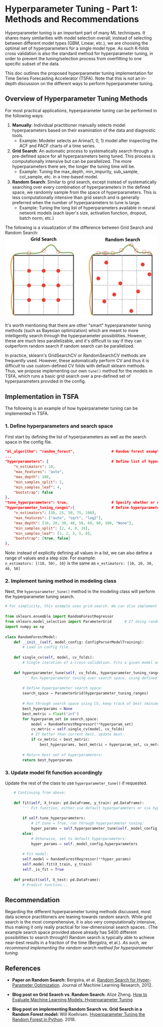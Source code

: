 # Hyperparameter Tuning - Part 1: Methods and Recommendations

Hyperparameter tuning is an important part of many ML techniques. It shares many similarities with model selection overall; instead of selecting between different model types (GBM, Linear, etc.), we are choosing the optimal set of hyperparameters for a single model type. As such K-folds cross validation is also the standard method for hyperparameter tuning, in order to prevent the tuning/selection process from overfitting to one specific subset of the data.

This doc outlines the proposed hyperparameter tuning implementation for Time Series Forecasting Accelerator (TSFA). Note that this is not an in-depth discussion on the different ways to perform hyperparameter tuning.

## Overview of Hyperparameter Tuning Methods

For most practical applications, hyperparameter tuning can be performed in the following ways:

1. **Manually**: Individual practitioner manually selects model hyperparameters based on their examination of the data and diagnostic tools.
    - Example: Modeler selects an Arima(1, 0, 1) model after inspecting the ACF and PACF charts of a time series.
2. **Grid Search**: An automatic process to systematically search through a pre-defined space for all hyperparameters being tuned. This process is computationally intensive but can be parallelized. The more hyperparameters there are, the longer the tuning time will be.
    - Example: Tuning the max_depth, min_impurity, sub_sample, col_sample, etc. in a tree-based model.
3. **Random Search**: Similar to grid search, except instead of systematically searching over every combination of hyperparameters in the defined space, we randomly sample from the space of hyperparameters. This is less computationally intensive than grid search and is generally preferred when the number of hyperparameters to tune is large.
    - Example: Tuning the long list of hyperparameters available in neural network models (each layer's size, activation function, dropout, batch norm, etc.)

The following is a visualization of the difference between Grid Search and Random Search:  
![Search methods](../images/grid_v_random_search.jpg)

It's worth mentioning that there are other "smart" hyperparameter tuning methods (such as Bayesian optimization) which are meant to more intelligently search through the hyperparameter possibilities. However, these are much less parallelizable, and it's difficult to say if they can outperform random search if random search can be parallelized.

In practice, sklearn's GridSearchCV or RandomSearchCV methods are frequently used. However, these automatically perform CV and thus it is difficult to use custom-defined CV folds with default sklearn methods. Thus, we propose implementing our own `tune()` method for the models in TSFA, which runs a basic grid search over a pre-defined set of hyperparameters provided in the config.

## Implementation in TSFA

The following is an example of how hyperparameter tuning can be implemented in TSFA.

### 1. Define hyperparameters and search space

First start by defining the list of hyperparameters as well as the search space in the config file.

``` JSON
"ml_algorithm": "random_forest",                 # Random forest example here
...
"hyperparameters": {                             # Define list of hyperparameters and their default values
    "n_estimators": 10,
    "max_features": "auto",
    "max_depth": 100,
    "min_samples_split": 2,
    "min_samples_leaf": 4,
    "bootstrap": false
},
"tune_hyperparameters": true,                    # Specify whether or not to tune hyperparameters
"hyperparameter_tuning_ranges":{                 # Define hyperparameter search space (only used if tune_hyperparameters = True)
    "n_estimators": [10, 25, 50, 75, 100],
    "max_features": ["auto", "sqrt", "log2"],
    "max_depth": [10, 20, 30, 40, 50, 60, 80, 100, "None"],
    "min_samples_split": [2, 4, 8, 16],
    "min_samples_leaf": [1, 2, 3, 5, 8],
    "bootstrap": [true, false]
},
```

Note: instead of explicitly defining all values in a list, we can also define a range of values and a step size. For example:  
`n_estimators: {(10, 50), 10}`  is the same as  `n_estimators: [10, 20, 30, 40, 50]`

### 2. Implement tuning method in modeling class

Next, the `hyperparameter_tune()` method in the modeling class will perform the hyperparameter tuning search.

```Python
# For simplicity, this example uses grid-search. We can also implement random-search if we choose.

from sklearn.ensemble import RandomForestRegressor
from sklearn.model_selection import ParameterGrid      # If doing random-search, we'd use ParameterSampler
import numpy as np

class RandomForestModel:
    def __init__(self, model_config: ConfigParserModelTraining):
        # Load in config file...

    def single_cv(self, model, cv_folds):
        # Single iteration of a cross-validation. Fits a given model across the different CV folds and reports the average metric...

    def hyperparameter_tune(self, cv_folds, hyperparameter_tuning_ranges):
        ''' Run hyperparameter tuning over search space, using defined CV folds. '''

        # Define hyperparameter search space:
        search_space = ParameterGrid(hyperparameter_tuning_ranges)

        # Run through search space using CV, keep track of best (minimum) error so far:
        best_hyperparams = None
        best_metric = float('inf')
        for hyperparam_set in search_space:
            model = RandomForestRegressor(**hyperparam_set)
            cv_metric = self.single_cv(model, cv_folds)
            # If better than current best, update best:
            if cv_metric < best_metric:
                best_hyperparams, best_metric = hyperparam_set, cv_metric

        # Return best set of hyperparameters:
        return best_hyperparams
```

### 3. Update model fit function accordingly

Update the rest of the class to use `hyperparameter_tune()` if requested.

```Python
    # Continuing from above:

    def fit(self, X_train: pd.DataFrame, y_train: pd.DataFrame):
        ''' Fit function, either via default hyperparameters or via hyperparameter_tuning. '''

        if self.tune_hyperparameters:
            # If tune = True, run through hyperparameter tuning:
            hyper_params = self.hyperparameter_tune(self._model_config.cv_folds, self._model_config.hyperparameter_tuning_ranges)
        else:
            # Otherwise, set to default hyperparameters:
            hyper_params = self._model_config.hyperparameters

        # Fit model:
        self.model = RandomForestRegressor(**hyper_params)
        self.model.fit(X_train, y_train)
        self._is_fit = True

    def predict(self, X_test: pd.DataFrame):
        # Predict function...
```

## Recommendation

Regarding the different hyperparameter tuning methods discussed, most data science practitioners are leaning towards random search. While grid search is the most comprehensive, it is also very computationally intensive, thus making it only really practical for low-dimensional search spaces.. (The example search space provided above already has 5400 different possibilities to search through!) Random search is typically able to achieve near-best results in a fraction of the time (Bergstra, et al.). *As such, we recommend implementing the random search method for hyperparameter tuning.*

## References

- **Paper on Random Search:** Bergstra, et al. [Random Search for Hyper-Parameter Optimization](https://www.jmlr.org/papers/volume13/bergstra12a/bergstra12a.pdf). Journal of Machine Learning Research, 2012.

- **Blog post on Grid Search vs. Random Search:** Alize Zheng. [How to Evaluate Machine Learning Models: Hyperparameter Tuning](https://web.archive.org/web/20160711095709/http://blog.turi.com/how-to-evaluate-machine-learning-models-part-4-hyperparameter-tuning)

- **Blog post on implementing Random Search vs. Grid Search in a Random Forest model:** Will Koehrsen. [Hyperparameter Tuning the Random Forest in Python](https://towardsdatascience.com/hyperparameter-tuning-the-random-forest-in-python-using-scikit-learn-28d2aa77dd74). 2018.

